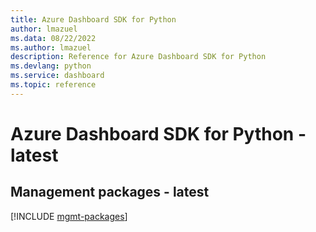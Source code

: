 ```yaml
---
title: Azure Dashboard SDK for Python
author: lmazuel
ms.data: 08/22/2022
ms.author: lmazuel
description: Reference for Azure Dashboard SDK for Python
ms.devlang: python
ms.service: dashboard
ms.topic: reference
---
```

# Azure Dashboard SDK for Python - latest

## Management packages - latest
[!INCLUDE [mgmt-packages](dashboard-mgmt-index.md)]